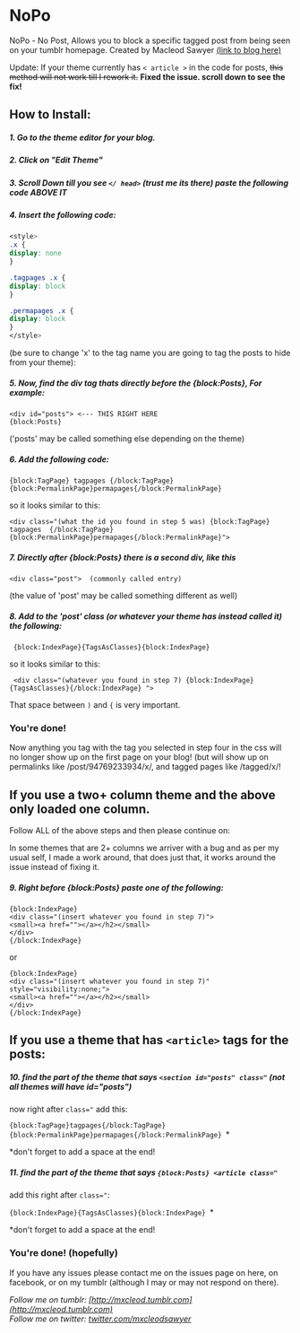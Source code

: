 NoPo
====

NoPo - No Post, Allows you to block a specific tagged post from being seen on your tumblr homepage. 
Created by Macleod Sawyer [(link to blog  here)](http://mxcleod.tumblr.com/)

Update: If your theme currently has <code>< article ></code> in the code for posts, ~~this method will not work till I rework it.~~ **Fixed the issue. scroll down to see the fix!**

## How to Install: 
##### 1. Go to the theme editor for your blog. 
##### 2. Click on "Edit Theme"
##### 3. Scroll Down till you see <code></ head></code> (trust me its there) paste the following code ABOVE IT
##### 4. Insert the following code:
```css
<style>
.x {
display: none
}

.tagpages .x {
display: block
}

.permapages .x {
display: block
}
</style>
```
(be sure to change 'x' to the tag name you are going to tag the posts to hide from your theme):
##### 5. Now, find the div tag thats directly before the {block:Posts}, For example: 
```
<div id="posts"> <--- THIS RIGHT HERE
{block:Posts}
```
('posts' may be called something else depending on the theme)
##### 6. Add the following code:
```
{block:TagPage} tagpages {/block:TagPage}{block:PermalinkPage}permapages{/block:PermalinkPage}
```
so it looks similar to this:
```
<div class="(what the id you found in step 5 was) {block:TagPage} tagpages  {/block:TagPage}{block:PermalinkPage}permapages{/block:PermalinkPage}">
```
##### 7. Directly after {block:Posts} there is a second div, like this
```
<div class="post">  (commonly called entry)
```
(the value of 'post' may be called something different as well)
##### 8. Add to the 'post' class (or whatever your theme has instead called it) the following:
```
 {block:IndexPage}{TagsAsClasses}{block:IndexPage}
```
so it looks similar to this:
```
 <div class="(whatever you found in step 7) {block:IndexPage}{TagsAsClasses}{/block:IndexPage} ">
```
That space between <code>)</code> and <code>{</code> is very important.
### You're done! 

Now anything you tag with the tag you selected in step four in the css will no longer show up on the first page on your blog! (but will show up on permalinks like /post/94769233934/x/, and tagged pages like /tagged/x/!  

## If you use a two+ column theme and the above only loaded one column.

Follow ALL of the above steps and then please continue on: 

In some themes that are 2+ columns we arriver with a bug and as per my usual self, I made a work around, that does just that, it works around the issue instead of fixing it.

##### 9. Right before {block:Posts} paste one of the following:
```
{block:IndexPage}
<div class="(insert whatever you found in step 7)">
<small><a href=""></a></h2></small>
</div>
{/block:IndexPage}
```
or
```
{block:IndexPage}
<div class="(insert whatever you found in step 7)" style="visibility:none;">
<small><a href=""></a></h2></small>
</div>
{/block:IndexPage}
```

## If you use a theme that has ```<article>``` tags for the posts:

##### 10. find the part of the theme that says ```<section id="posts" class="``` (not all themes will have id="posts")
now right after ```class="``` add this:

```{block:TagPage}tagpages{/block:TagPage}{block:PermalinkPage}permapages{/block:PermalinkPage} ```*

*don't forget to add a space at the end! 

##### 11. find the part of the theme that says ```{block:Posts} <article class="```

add this right after ```class="```:

```{block:IndexPage}{TagsAsClasses}{block:IndexPage} ```* 

*don't forget to add a space at the end! 


### You're done! (hopefully)

If you have any issues please contact me on the issues page on here, on facebook, or on my tumblr (although I may or may not respond on there).

*Follow me on tumblr: [http://mxcleod.tumblr.com](http://mxcleod.tumblr.com)* <br>
*Follow me on twitter: [twitter.com/mxcleodsawyer](http://twitter.com/mxcleodsawyer)*
